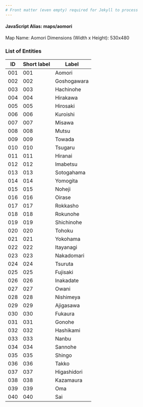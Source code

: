 ```yaml
---
# Front matter (even empty) required for Jekyll to process
---
```


#### JavaScript Alias: maps/aomori

Map Name: Aomori
Dimensions (Width x Height): 530x480





### List of Entities

ID | Short label | Label
---|---|---|
001|001|Aomori
002|002|Goshogawara
003|003|Hachinohe
004|004|Hirakawa
005|005|Hirosaki
006|006|Kuroishi
007|007|Misawa
008|008|Mutsu
009|009|Towada
010|010|Tsugaru
011|011|Hiranai
012|012|Imabetsu
013|013|Sotogahama
014|014|Yomogita
015|015|Noheji
016|016|Oirase
017|017|Rokkasho
018|018|Rokunohe
019|019|Shichinohe
020|020|Tohoku
021|021|Yokohama
022|022|Itayanagi
023|023|Nakadomari
024|024|Tsuruta
025|025|Fujisaki
026|026|Inakadate
027|027|Owani
028|028|Nishimeya
029|029|Ajigasawa
030|030|Fukaura
031|031|Gonohe
032|032|Hashikami
033|033|Nanbu
034|034|Sannohe
035|035|Shingo
036|036|Takko
037|037|Higashidori
038|038|Kazamaura
039|039|Oma
040|040|Sai